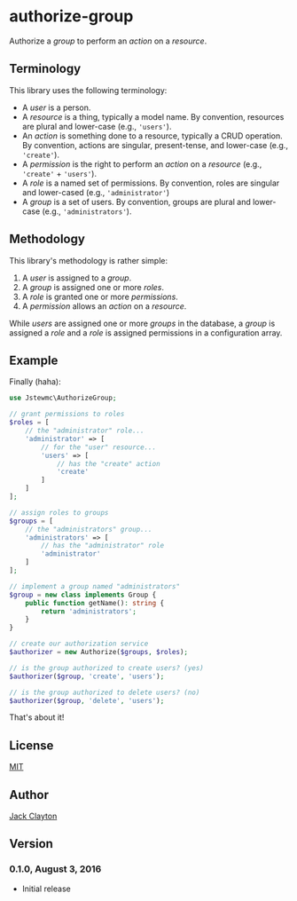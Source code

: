 # authorize-group
Authorize a _group_ to perform an _action_ on a _resource_.

## Terminology

This library uses the following terminology:

* A _user_ is a person.
* A _resource_ is a thing, typically a model name. By convention, resources are plural and lower-case (e.g., `'users'`).
* An _action_ is something done to a resource, typically a CRUD operation. By convention, actions are singular, present-tense, and lower-case (e.g., `'create'`).
* A _permission_ is the right to perform an _action_ on a _resource_ (e.g., `'create'` + `'users'`).
* A _role_ is a named set of permissions. By convention, roles are singular and lower-cased (e.g., `'administrator'`)
* A _group_ is a set of users. By convention, groups are plural and lower-case (e.g., `'administrators'`).

## Methodology

This library's methodology is rather simple:

1. A _user_ is assigned to a _group_.
2. A _group_ is assigned one or more _roles_.
3. A _role_ is granted one or more _permissions_.
4. A _permission_ allows an _action_ on a _resource_.

While _users_ are assigned one or more _groups_ in the database, a _group_ is assigned a _role_ and a _role_ is assigned permissions in a configuration array.

## Example

Finally (haha):

```php
use Jstewmc\AuthorizeGroup;

// grant permissions to roles
$roles = [
    // the "administrator" role...
    'administrator' => [
        // for the "user" resource...
        'users' => [
            // has the "create" action
            'create'   
        ]
    ]
];

// assign roles to groups
$groups = [
    // the "administrators" group...
    'administrators' => [
        // has the "administrator" role
        'administrator'
    ]
];

// implement a group named "administrators"
$group = new class implements Group {
    public function getName(): string {
        return 'administrators';
    }
}

// create our authorization service
$authorizer = new Authorize($groups, $roles);

// is the group authorized to create users? (yes)
$authorizer($group, 'create', 'users');

// is the group authorized to delete users? (no)
$authorizer($group, 'delete', 'users');
```

That's about it!

## License

[MIT](https://github.com/jstewmc/authorize-group)

## Author

[Jack Clayton](mailto:clayjs0@gmail.com)

## Version

### 0.1.0, August 3, 2016

* Initial release
